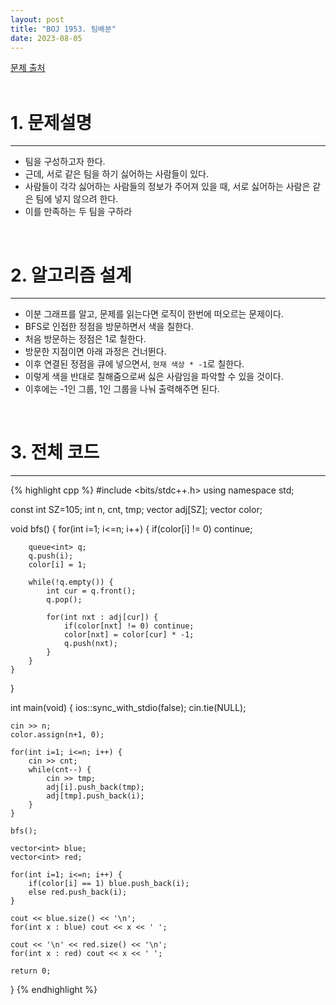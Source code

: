 ```yaml
---
layout: post
title: "BOJ 1953. 팀배분"
date: 2023-08-05
---
```


[문제 출처](https://www.acmicpc.net/problem/1953) <br/><br/>

# 1. 문제설명
<hr>

- 팀을 구성하고자 한다.
- 근데, 서로 같은 팀을 하기 싫어하는 사람들이 있다.
- 사람들이 각각 싫어하는 사람들의 정보가 주어져 있을 때, 서로 싫어하는 사람은 같은 팀에 넣지 않으려 한다.
- 이를 만족하는 두 팀을 구하라


<br/>

# 2. 알고리즘 설계
<hr>

- 이분 그래프를 알고, 문제를 읽는다면 로직이 한번에 떠오르는 문제이다.
- BFS로 인접한 정점을 방문하면서 색을 칠한다.
- 처음 방문하는 정점은 1로 칠한다.
- 방문한 지점이면 아래 과정은 건너뛴다.
- 이후 연결된 정점을 큐에 넣으면서, `현재 색상 * -1`로 칠한다.
- 이렇게 색을 반대로 칠해줌으로써 싫은 사람임을 파악할 수 있을 것이다.
- 이후에는 -1인 그룹, 1인 그룹을 나눠 출력해주면 된다.


<br/>

# 3. 전체 코드

<hr>

{% highlight cpp %}
#include <bits/stdc++.h>
using namespace std;

const int SZ=105;
int n, cnt, tmp;
vector<int> adj[SZ];
vector<int> color;

void bfs() {
    for(int i=1; i<=n; i++) {
        if(color[i] != 0) continue;

        queue<int> q;
        q.push(i);
        color[i] = 1;

        while(!q.empty()) {
            int cur = q.front();
            q.pop();

            for(int nxt : adj[cur]) {
                if(color[nxt] != 0) continue;
                color[nxt] = color[cur] * -1;
                q.push(nxt);
            }
        }
    }
}

int main(void)
{
    ios::sync_with_stdio(false);
    cin.tie(NULL);

    cin >> n;
    color.assign(n+1, 0);

    for(int i=1; i<=n; i++) {
        cin >> cnt;
        while(cnt--) {
            cin >> tmp;
            adj[i].push_back(tmp);
            adj[tmp].push_back(i);
        }
    }

    bfs();

    vector<int> blue;
    vector<int> red;

    for(int i=1; i<=n; i++) {
        if(color[i] == 1) blue.push_back(i);
        else red.push_back(i);
    }

    cout << blue.size() << '\n';
    for(int x : blue) cout << x << ' ';

    cout << '\n' << red.size() << '\n';
    for(int x : red) cout << x << ' ';

    return 0;
}
{% endhighlight %}